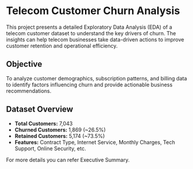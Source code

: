 # Telecom Customer Churn Analysis 

This project presents a detailed Exploratory Data Analysis (EDA) of a telecom customer dataset to understand the key drivers of churn. The insights can help telecom businesses take data-driven actions to improve customer retention and operational efficiency.

## Objective
To analyze customer demographics, subscription patterns, and billing data to identify factors influencing churn and provide actionable business recommendations.

## Dataset Overview
- **Total Customers:** 7,043
- **Churned Customers:** 1,869 (~26.5%)
- **Retained Customers:** 5,174 (~73.5%)
- **Features:** Contract Type, Internet Service, Monthly Charges, Tech Support, Online Security, etc.


For more details you can refer Executive Summary.
